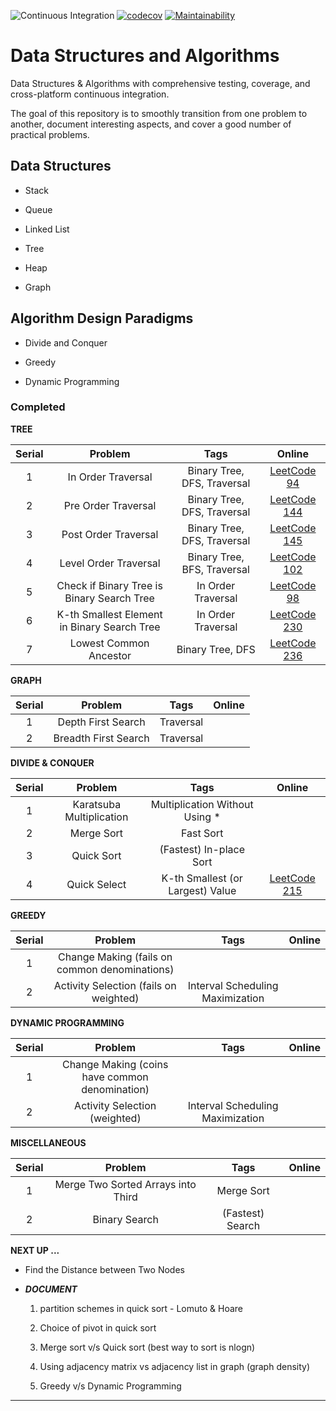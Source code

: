 ![Continuous Integration](https://github.com/saurabmish/Data-Structures-and-Algorithms/workflows/Continuous%20Integration/badge.svg)
[![codecov](https://codecov.io/gh/saurabmish/Data-Structures-and-Algorithms/branch/master/graph/badge.svg?token=93OSG78SRU)](https://codecov.io/gh/saurabmish/Data-Structures-and-Algorithms)
[![Maintainability](https://api.codeclimate.com/v1/badges/cead59f3aa6e1320ad5e/maintainability)](https://codeclimate.com/github/saurabmish/Data-Structures-and-Algorithms/maintainability)

# Data Structures and Algorithms

Data Structures & Algorithms with comprehensive testing, coverage, and cross-platform continuous integration.

The goal of this repository is to smoothly transition from one problem to another, document interesting aspects, and cover a good number of practical problems.


## Data Structures

+ Stack

+ Queue

+ Linked List

+ Tree

+ Heap

+ Graph

## Algorithm Design Paradigms

+ Divide and Conquer

+ Greedy

+ Dynamic Programming


### Completed

**TREE**

| Serial | Problem                                              | Tags                                    | Online            |
| :----: | :-----:                                              | :-:                                     | :----:            |
|   1    | In Order Traversal                                   | Binary Tree, DFS, Traversal             | [LeetCode 94][1]  |
|   2    | Pre Order Traversal                                  | Binary Tree, DFS, Traversal             | [LeetCode 144][2] |
|   3    | Post Order Traversal                                 | Binary Tree, DFS, Traversal             | [LeetCode 145][3] |
|   4    | Level Order Traversal                                | Binary Tree, BFS, Traversal             | [LeetCode 102][4] |
|   5    | Check if Binary Tree is Binary Search Tree           | In Order Traversal                      | [LeetCode 98][5]  |
|   6    | K-th Smallest Element in Binary Search Tree          | In Order Traversal                      | [LeetCode 230][6] |
|   7    | Lowest Common Ancestor                               | Binary Tree, DFS                        | [LeetCode 236][7] |


**GRAPH**

| Serial | Problem                                              | Tags                                    | Online            |
| :----: | :-----:                                              | :-:                                     | :----:            |
|   1    | Depth First Search                                   |  Traversal                              |                   |
|   2    | Breadth First Search                                 |  Traversal                              |                   |


**DIVIDE & CONQUER**

| Serial | Problem                                              | Tags                                    | Online            |
| :----: | :-----:                                              | :-:                                     | :----:            |
|   1    | Karatsuba Multiplication                             | Multiplication Without Using *          |                   |
|   2    | Merge Sort                                           | Fast Sort                               |                   |
|   3    | Quick Sort                                           | (Fastest) In-place Sort                 |                   |
|   4    | Quick Select                                         | K-th Smallest (or Largest) Value        | [LeetCode 215][8] |


**GREEDY**

| Serial | Problem                                              | Tags                                    | Online            |
| :----: | :-----:                                              | :-:                                     | :----:            |
|   1    | Change Making  (fails on common denominations)       |                                         |                   |
|   2    | Activity Selection (fails on weighted)               | Interval Scheduling Maximization        |                   |


**DYNAMIC PROGRAMMING**

| Serial | Problem                                                | Tags                               | Online            |
| :----: | :-----:                                                | :-:                                | :----:            |
|   1    | Change Making  (coins have common denomination)        |                                    |                   |
|   2    | Activity Selection (weighted)                          | Interval Scheduling Maximization   |                   |


**MISCELLANEOUS**

| Serial | Problem                                              | Tags                                    | Online            |
| :----: | :-----:                                              | :-:                                     | :----:            |
|   1    | Merge Two Sorted Arrays into Third                   | Merge Sort                              |                   |
|   2    | Binary Search                                        | (Fastest) Search                        |                   |


**NEXT UP ...**

+ Find the Distance between Two Nodes

+ ***DOCUMENT***

    1. partition schemes in quick sort - Lomuto & Hoare

    2. Choice of pivot in quick sort

    3. Merge sort v/s Quick sort (best way to sort is nlogn)

    4. Using adjacency matrix vs adjacency list in graph (graph density)

    5. Greedy v/s Dynamic Programming

---

[1]: https://leetcode.com/problems/binary-tree-inorder-traversal/
[2]: https://leetcode.com/problems/binary-tree-preorder-traversal/
[3]: https://leetcode.com/problems/binary-tree-postorder-traversal/
[4]: https://leetcode.com/problems/binary-tree-level-order-traversal/
[5]: https://leetcode.com/problems/validate-binary-search-tree/
[6]: https://leetcode.com/problems/kth-smallest-element-in-a-bst/
[7]: https://leetcode.com/problems/lowest-common-ancestor-of-a-binary-tree/
[8]: https://leetcode.com/problems/kth-largest-element-in-an-array/
